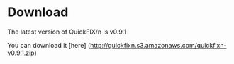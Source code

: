 Download
========

The latest version of QuickFIX/n is v0.9.1

You can download it [here] (http://quickfixn.s3.amazonaws.com/quickfixn-v0.9.1.zip)
